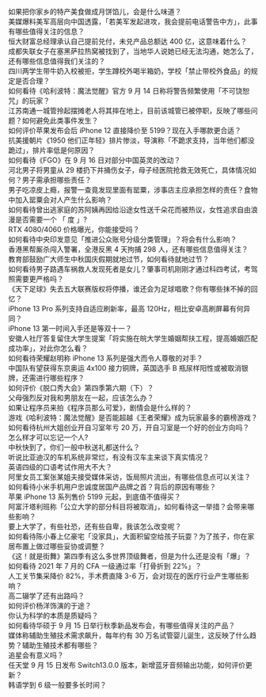 如果把你家乡的特产美食做成月饼馅儿，会是什么味道？  
美媒爆料美军高层向中国透露，「若美军发起进攻，我会提前电话警告中方」，此事有哪些值得关注的信息？  
恒大财富总经理承认自己提前兑付，未兑产品总额达 400 亿，这意味着什么？  
成都失联女子在塞黑萨拉热窝被找到了，当地华人说她已经无法沟通，她怎么了，还有哪些信息值得我们关注的？  
四川两学生带牛奶入校被拒，学生蹲校外喝半箱奶，学校「禁止带校外食品」的规定是否合理？  
如何看待《哈利波特：魔法觉醒》官方 9 月 14 日称将警告频繁使用「不可饶恕咒」的玩家？  
江苏南通一城管拎起摆摊老人将其摔在地上，目前该城管已被停职，反映了哪些问题？如何避免此类事件发生？  
如何评价苹果发布会后 iPhone 12 直接降价至 5199？现在入手哪款更合适？  
抗美援朝片《1950 他们正年轻》排片惨淡，导演称「不跪求支持，当年他们都没跪过」，排片率低是何原因？  
如何看待《FGO》在 9 月 16 日对部分中国英灵的改动？  
河北男子将男童从 29 楼扔下并捅伤女子，母子经医院抢救无效死亡，具体情况如何？男子需承担哪些责任？  
男子吃凉皮上瘾，报警一查竟发现里面有罂粟，涉事店主应承担怎样的责任？食物中加入罂粟会对人产生什么影响？  
如何看待曾出逃家庭的苏阿姨再因给沿途女性送千朵花而被热议，女性追求自由浪漫是否需要一个 「 度 」?  
RTX 4080/4060 价格曝光，你能接受吗？  
如何看待中央印发意见「推进公众账号分级分类管理」？将会有什么影响？  
香港黑帮厮杀闯入警署，全港反黑 4 天拘捕 298 人，还有哪些信息值得关注？  
教育部鼓励广大师生中秋国庆假期就地过节，如何看待就地过节？  
如何看待男子路遇车祸救人发现死者是女儿？肇事司机刚刚才通过科四考试，考驾照需要更严格吗？  
《天下足球》失去五大联赛版权将停播，谁还会为足球唱歌？你有哪些抹不掉的回忆？  
iPhone 13 Pro 系列支持自适应刷新率，最高 120Hz，相比安卓高刷屏幕有何异同？  
iPhone 13 第一时间入手还是等双十一？  
安徽人社厅答复留住大学生提案「将实施在皖大学生婚姻帮扶工程，提高婚姻匹配成功率」，对此你怎么看？  
如何看待荣耀赵明称 iPhone 13 系列是强大而令人尊敬的对手？  
中国队有望获得东京奥运 4x100 接力铜牌，英国选手 B 瓶尿样阳性或被取消银牌，还需进行哪些程序？  
如何评价《脱口秀大会》第四季第六期（下）？  
父母强烈反对我和男朋友在一起，应该怎么办？  
如果让程序员来拍《程序员那么可爱》，剧情会是什么样的？  
游戏《哈利波特：魔法觉醒》是否能超越《王者荣耀》成为玩家最多的霸榜游戏？  
如何看待杭州大姐创业开自习室年亏 20 万，开自习室是一个好的创业方向吗？  
怎么样才可以忘记一个人?  
中秋快到了，你们一般中秋送礼都送什么？  
听说比亚迪汉的车机系统非常烂，有没有汉车主来谈下真实情况？  
英语四级的口语考试作用大不大？  
阿里女员工案张某姐夫接受媒体采访，饭局照片流出，有哪些信息点可以关注？  
如何看待小米手机用户忠诚度居国产品牌之首？背后的原因有哪些？  
苹果 iPhone 13 系列售价 5199 元起，到底值不值得买？  
阿富汗塔利班称「公立大学的部分科目将被取消」，如何看待这一举措？会带来哪些影响？  
要上大学了，有些社恐，还有些自卑，我该怎么改变呢？  
如何看待陈小春上亿豪宅「没家具」，大面积留空给孩子玩耍？为了孩子，你在家居布置上做过哪些妥协或调整？  
《这！就是街舞》第四季有这么多世界顶级舞者，但是为什么还是没有「爆」？  
如何看待 2021 年 7 月的 CFA 一级通过率「打骨折到 22%」？  
人工关节集采降价 82%，手术费直降 3-6 万，会对现在的医疗行业产生哪些影响？  
高二辍学了还有出路吗？  
如何评价杨洋饰演的于途？  
你认为科学的本质是质疑吗？  
如何看待华硕于 9 月 15 日举行秋季新品发布会，有哪些值得关注的产品？  
媒体称辅助生殖技术需求飙升，每年约有 30 万名试管婴儿诞生，这反映了什么趋势？辅助生殖技术都有哪些？  
追星会有意义吗？  
任天堂 9 月 15 日发布 Switch13.0.0 版本，新增蓝牙音频输出功能，如何评价更新？  
韩语学到 6 级一般要多长时间？  
